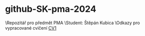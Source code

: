 # github-SK-pma-2024
\Repozitář pro předmět PMA
\Student: Štěpán Kubica
\Odkazy pro vypracované cvičení
[CV1](https://github.com/Bookworm-afk/github-SK-pma-2024/tree/CV1)

